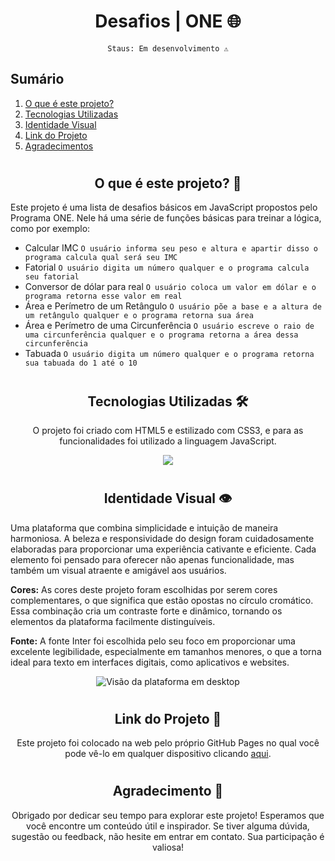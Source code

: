 <div align="center">
 
# Desafios | ONE 🌐

`Staus: Em desenvolvimento ⚠️`

</div>

## Sumário

 1. [O que é este projeto?](#o-que-e-este-projeto)
 2. [Tecnologias Utilizadas](#tecnologias-utilizadas)
 3. [Identidade Visual](#identidade-visual)
 4. [Link do Projeto](#link-do-projeto)
 5. [Agradecimentos](#agradecimentos)

<div id='o-que-e-este-projeto' />

<div align="center">

#
## O que é este projeto? 🚀

</div>

Este projeto é uma lista de desafios básicos em JavaScript propostos pelo Programa ONE. Nele há uma série de funções básicas para treinar a lógica, como por exemplo:

- Calcular IMC `O usuário informa seu peso e altura e apartir disso o programa calcula qual será seu IMC`
- Fatorial `O usuário digita um número qualquer e o programa calcula seu fatorial`
- Conversor de dólar para real `O usuário coloca um valor em dólar e o programa retorna esse valor em real`
- Área e Perímetro de um Retângulo `O usuário põe a base e a altura de um retângulo qualquer e o programa retorna sua área`
- Área e Perímetro de uma Circunferência `O usuário escreve o raio de uma circunferência qualquer e o programa retorna a área dessa circunferência`
- Tabuada `O usuário digita um número qualquer e o programa retorna sua tabuada do 1 até o 10`

<div id='tecnologias-utilizadas' />

<div align="center">

#
## Tecnologias Utilizadas 🛠️

O projeto foi criado com HTML5 e estilizado com CSS3, e para as funcionalidades foi utilizado a linguagem JavaScript.


[![](https://skills.thijs.gg/icons?i=html,css,js)](https://skills.thijs.gg)

<div id='identidade-visual' />

</div>

#
## Identidade Visual 👁️

</div>

Uma plataforma que combina simplicidade e intuição de maneira harmoniosa. A beleza e responsividade do design foram cuidadosamente elaboradas para proporcionar uma experiência cativante e eficiente. Cada elemento foi pensado para oferecer não apenas funcionalidade, mas também um visual atraente e amigável aos usuários.

**Cores:** As cores deste projeto foram escolhidas por serem cores complementares, o que significa que estão opostas no círculo cromático. Essa combinação cria um contraste forte e dinâmico, tornando os elementos da plataforma facilmente distinguíveis.

**Fonte:** A fonte Inter foi escolhida pelo seu foco em proporcionar uma excelente legibilidade, especialmente em tamanhos menores, o que a torna ideal para texto em interfaces digitais, como aplicativos e websites.

<div align="center">
 
![Visão da plataforma em desktop](https://github.com/Elociny/desafiosONE3/assets/90219522/10c15a8f-ad61-428b-bff3-ed35128679d2)

<div id='link-do-projeto' />

#
## Link do Projeto 🔗

Este projeto foi colocado na web pelo próprio GitHub Pages no qual você pode vê-lo em qualquer dispositivo clicando [aqui](https://elociny.github.io/desafiosONE3/).

<div id='agradecimentos' />

#
## Agradecimento 🙏

Obrigado por dedicar seu tempo para explorar este projeto! Esperamos que você encontre um conteúdo útil e inspirador. Se tiver alguma dúvida, sugestão ou feedback, não hesite em entrar em contato. Sua participação é valiosa!

</div>
